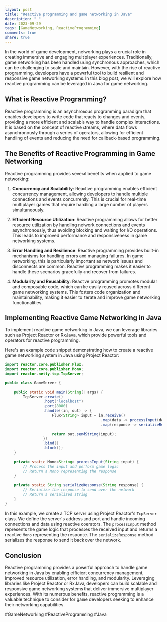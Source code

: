 ```yaml
---
layout: post
title: "Reactive programming and game networking in Java"
description: " "
date: 2023-09-29
tags: [GameNetworking, ReactiveProgramming]
comments: true
share: true
---
```


In the world of game development, networking plays a crucial role in creating immersive and engaging multiplayer experiences. Traditionally, game networking has been handled using synchronous approaches, which can be challenging to scale and maintain. However, with the rise of reactive programming, developers have a powerful tool to build resilient and responsive game networking systems. In this blog post, we will explore how reactive programming can be leveraged in Java for game networking.

## What is Reactive Programming?

Reactive programming is an asynchronous programming paradigm that enables developers to write code that reacts to changes and events, providing a more efficient and scalable way to handle complex interactions. It is based on the concept of reactive streams, where data flows asynchronously through a series of operators, allowing for efficient handling of events and reducing the need for callback-based programming.

## The Benefits of Reactive Programming in Game Networking

Reactive programming provides several benefits when applied to game networking:

1. **Concurrency and Scalability**: Reactive programming enables efficient concurrency management, allowing developers to handle multiple connections and events concurrently. This is crucial for real-time multiplayer games that require handling a large number of players simultaneously.

2. **Efficient Resource Utilization**: Reactive programming allows for better resource utilization by handling network connections and events asynchronously, thus avoiding blocking and waiting for I/O operations. This leads to improved performance and responsiveness in game networking systems.

3. **Error Handling and Resilience**: Reactive programming provides built-in mechanisms for handling errors and managing failures. In game networking, this is particularly important as network issues and disconnects are common. Reactive programming makes it easier to handle these scenarios gracefully and recover from failures.

4. **Modularity and Reusability**: Reactive programming promotes modular and composable code, which can be easily reused across different game networking systems. This fosters code organization and maintainability, making it easier to iterate and improve game networking functionalities.

## Implementing Reactive Game Networking in Java

To implement reactive game networking in Java, we can leverage libraries such as Project Reactor or RxJava, which provide powerful tools and operators for reactive programming. 

Here's an example code snippet demonstrating how to create a reactive game networking system in Java using Project Reactor:

```java
import reactor.core.publisher.Flux;
import reactor.core.publisher.Mono;
import reactor.netty.tcp.TcpServer;

public class GameServer {
    
    public static void main(String[] args) {
        TcpServer.create()
                 .host("localhost")
                 .port(8080)
                 .handle((in, out) -> {
                     Flux<String> input = in.receive()
                                           .map(data -> processInput(data))
                                           .map(response -> serializeResponse(response));
                     
                     return out.sendString(input);
                 })
                 .bind()
                 .block();
    }
    
    private static Mono<String> processInput(String input) {
        // Process the input and perform game logic
        // Return a Mono representing the response
    }
    
    private static String serializeResponse(String response) {
        // Serialize the response to send over the network
        // Return a serialized string
    }
}
```

In this example, we create a TCP server using Project Reactor's `TcpServer` class. We define the server's address and port and handle incoming connections and data using reactive operators. The `processInput` method represents the game logic that processes the received input and returns a reactive `Mono` representing the response. The `serializeResponse` method serializes the response to send it back over the network.

## Conclusion

Reactive programming provides a powerful approach to handle game networking in Java by enabling efficient concurrency management, improved resource utilization, error handling, and modularity. Leveraging libraries like Project Reactor or RxJava, developers can build scalable and responsive game networking systems that deliver immersive multiplayer experiences. With its numerous benefits, reactive programming is a valuable technique to consider for game developers seeking to enhance their networking capabilities.

#GameNetworking #ReactiveProgramming #Java